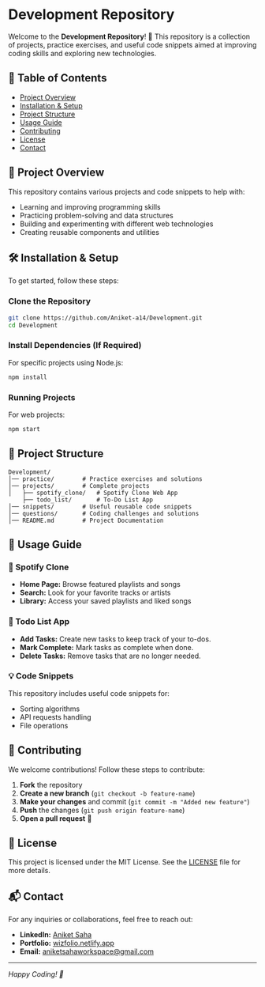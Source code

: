 # Development Repository


Welcome to the **Development Repository**! 🚀 This repository is a collection of projects, practice exercises, and useful code snippets aimed at improving coding skills and exploring new technologies.

## 📌 Table of Contents

- [Project Overview](#project-overview)
- [Installation & Setup](#installation--setup)
- [Project Structure](#project-structure)
- [Usage Guide](#usage-guide)
- [Contributing](#contributing)
- [License](#license)
- [Contact](#contact)

## 🎯 Project Overview

This repository contains various projects and code snippets to help with:
- Learning and improving programming skills
- Practicing problem-solving and data structures
- Building and experimenting with different web technologies
- Creating reusable components and utilities

## 🛠️ Installation & Setup

To get started, follow these steps:

### Clone the Repository
```bash
git clone https://github.com/Aniket-a14/Development.git
cd Development
```

### Install Dependencies (If Required)
For specific projects using Node.js:
```bash
npm install
```

### Running Projects
For web projects:
```bash
npm start
```

## 📁 Project Structure

```
Development/
│── practice/        # Practice exercises and solutions
│── projects/        # Complete projects
│   ├── spotify_clone/   # Spotify Clone Web App
    ├── todo_list/       # To-Do List App
│── snippets/        # Useful reusable code snippets
│── questions/       # Coding challenges and solutions
│── README.md        # Project Documentation
```

## 🚀 Usage Guide

### 🎵 Spotify Clone
- **Home Page:** Browse featured playlists and songs
- **Search:** Look for your favorite tracks or artists
- **Library:** Access your saved playlists and liked songs

### 📝 Todo List App
- **Add Tasks:** Create new tasks to keep track of your to-dos.
- **Mark Complete:** Mark tasks as complete when done.
- **Delete Tasks:** Remove tasks that are no longer needed.

### 💡 Code Snippets
This repository includes useful code snippets for:
- Sorting algorithms
- API requests handling
- File operations

## 🤝 Contributing

We welcome contributions! Follow these steps to contribute:

1. **Fork** the repository
2. **Create a new branch** (`git checkout -b feature-name`)
3. **Make your changes** and commit (`git commit -m "Added new feature"`)
4. **Push** the changes (`git push origin feature-name`)
5. **Open a pull request** 🚀

## 📜 License

This project is licensed under the MIT License. See the [LICENSE](LICENSE) file for more details.

## 📬 Contact

For any inquiries or collaborations, feel free to reach out:

- **LinkedIn:** [Aniket Saha](https://www.linkedin.com/in/aniketsaha2005)
- **Portfolio:** [wizfolio.netlify.app](https://wizfolio.netlify.app/)
- **Email:** aniketsahaworkspace@gmail.com

---
*Happy Coding! 🚀*
